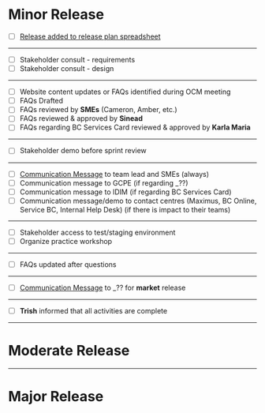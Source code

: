 # Minor Release
 
- [ ] [Release added to release plan spreadsheet](https://citz.sp.gov.bc.ca/sites/SBC/REG/Projects/MVSM/_layouts/15/WopiFrame.aspx?sourcedoc={C40CBB6E-9F6A-43CE-877D-B9DCA3280EC3}&file=Registries%20Modernization%20Release%20Plan%20w%20Features.xlsx&action=def)
---
- [ ] Stakeholder consult - requirements
- [ ] Stakeholder consult - design
---
- [ ] Website content updates or FAQs identified during OCM meeting
- [ ] FAQs Drafted
- [ ] FAQs reviewed by **SMEs** (Cameron, Amber, etc.)
- [ ] FAQs reviewed & approved by **Sinead** 
- [ ] FAQs regarding BC Services Card reviewed & approved by **Karla Maria**
---
- [ ] Stakeholder demo before sprint review
--- 
- [ ] [Communication Message](https://citz.sp.gov.bc.ca/sites/SBC/REG/Projects/MVSM/_layouts/15/WopiFrame.aspx?sourcedoc={E8A83D3C-7DC6-46C9-82FA-27FAE2D0BEAD}&file=Release%20%26%20Project%20Communications.docx&action=default) to team lead and SMEs (always)
- [ ] Communication message to GCPE (if regarding _??)
- [ ] Communication message to IDIM (if regarding BC Services Card)
- [ ] Communication message/demo to contact centres (Maximus, BC Online, Service BC, Internal Help Desk) (if there is impact to their teams)
---
- [ ] Stakeholder access to test/staging environment
- [ ] Organize practice workshop
---
- [ ] FAQs updated after questions
---
- [ ] [Communication Message](https://citz.sp.gov.bc.ca/sites/SBC/REG/Projects/MVSM/_layouts/15/WopiFrame.aspx?sourcedoc={E8A83D3C-7DC6-46C9-82FA-27FAE2D0BEAD}&file=Release%20%26%20Project%20Communications.docx&action=default) to _?? for **market** release 
---
- [ ] **Trish** informed that all activities are complete


-----
# Moderate Release



-----
# Major Release

